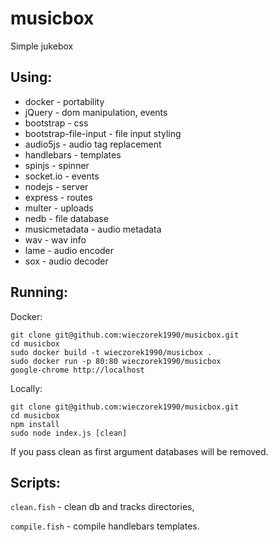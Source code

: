 musicbox
========

Simple jukebox

## Using:

* docker - portability
* jQuery - dom manipulation, events
* bootstrap - css
* bootstrap-file-input - file input styling
* audio5js - audio tag replacement
* handlebars - templates
* spinjs - spinner
* socket.io - events
* nodejs - server
* express - routes
* multer - uploads
* nedb - file database
* musicmetadata - audio metadata
* wav - wav info
* lame - audio encoder
* sox - audio decoder

## Running:

Docker:

```shell
git clone git@github.com:wieczorek1990/musicbox.git
cd musicbox
sudo docker build -t wieczorek1990/musicbox .
sudo docker run -p 80:80 wieczorek1990/musicbox
google-chrome http://localhost
```

Locally:

```shell
git clone git@github.com:wieczorek1990/musicbox.git
cd musicbox
npm install
sudo node index.js [clean]
```

If you pass clean as first argument databases will be removed.

## Scripts:
`clean.fish` - clean db and tracks directories,

 `compile.fish` - compile handlebars templates.
